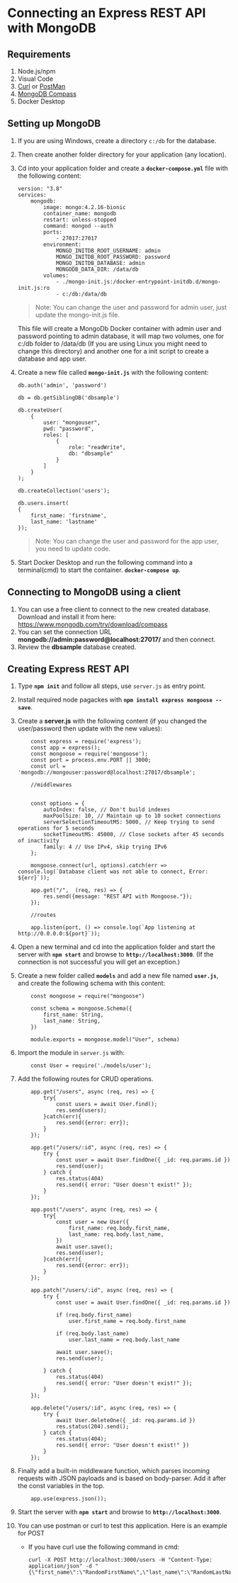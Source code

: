 # Connecting an Express REST API with MongoDB

## Requirements
1. Node.js/npm
2. Visual Code
3. [Curl](https://curl.se/windows/) or [PostMan](https://www.postman.com/downloads/)
4. [MongoDB Compass](https://www.mongodb.com/try/download/compass)
5. Docker Desktop

## Setting up MongoDB  
1. If you are using Windows, create a directory `c:/db` for the database.
2. Then create another folder directory for your application (any location). 
3. Cd into your application folder and create a **`docker-compose.yml`** file with the following content:

    ```
    version: "3.8"
    services:
        mongodb:
            image: mongo:4.2.16-bionic
            container_name: mongodb
            restart: unless-stopped
            command: mongod --auth
            ports:
                - 27017:27017
            environment:
                MONGO_INITDB_ROOT_USERNAME: admin
                MONGO_INITDB_ROOT_PASSWORD: password
                MONGO_INITDB_DATABASE: admin
                MONGODB_DATA_DIR: /data/db
            volumes:
                - ./mongo-init.js:/docker-entrypoint-initdb.d/mongo-init.js:ro
                - c:/db:/data/db
    ```
    >Note: You can change the user and password for admin user, just update the mongo-init.js file.

    This file will create a MongoDb Docker container with admin user and password pointing to admin database, it will map two volumes, one for c:/db folder to /data/db (If you are using Linux you might need to change this directory) and another one for a init script to create a database and app user.

4. Create a new file called **`mongo-init.js`** with the following content:
    ```
    db.auth('admin', 'password')

    db = db.getSiblingDB('dbsample')

    db.createUser(
        {
            user: "mongouser",
            pwd: "password",
            roles: [
                {
                    role: "readWrite",
                    db: "dbsample"
                }
            ]
        }
    );

    db.createCollection('users');

    db.users.insert(
    {
        first_name: 'firstname',
        last_name: 'lastname'
    });
    ```
    >Note: You can change the user and password for the app user, you need to update code.

5. Start Docker Desktop and run the following command into a terminal(cmd) to start the container. **`docker-compose up`**.

## Connecting to MongoDB using a client
1. You can use a free client to connect to the new created database. Download and install it from here: https://www.mongodb.com/try/download/compass
2. You can set the connection URL **mongodb://admin:password@localhost:27017/** and then connect.
3. Review the **dbsample** database created.

## Creating Express REST API
1. Type **`npm init`** and follow all steps, use `server.js` as entry point.
2. Install required node pagackes with **`npm install express mongoose --save`**.
2. Create a **server.js** with the following content (if you changed the user/password then update with the new values):
    ```
        const express = require('express');
        const app = express();
        const mongoose = require('mongoose');
        const port = process.env.PORT || 3000;
        const url = 'mongodb://mongouser:password@localhost:27017/dbsample';

        //middlewares


        const options = {
            autoIndex: false, // Don't build indexes
            maxPoolSize: 10, // Maintain up to 10 socket connections
            serverSelectionTimeoutMS: 5000, // Keep trying to send operations for 5 seconds
            socketTimeoutMS: 45000, // Close sockets after 45 seconds of inactivity
            family: 4 // Use IPv4, skip trying IPv6
        };

        mongoose.connect(url, options).catch(err => console.log(`Database client was not able to connect, Error: ${err}`));

        app.get("/",  (req, res) => {
            res.send({message: "REST API with Mongoose."});
        });

        //routes

        app.listen(port, () => console.log(`App listening at http://0.0.0.0:${port}`));

    ```

3. Open a new terminal and cd into the application folder and start the server with **`npm start`** and browse to **`http://localhost:3000`**. (If the connection is not successful you will get an exception.)
4. Create a new folder called **`models`** and add a new file named **`user.js`**, and create the following schema with this content:
    ```
        const mongoose = require("mongoose")

        const schema = mongoose.Schema({
            first_name: String,
            last_name: String,
        })

        module.exports = mongoose.model("User", schema)
    ```
5. Import the module in `server.js` with:
    ```
        const User = require('./models/user');
    ```
6. Add the following routes for CRUD operations. 
    ```
        app.get("/users", async (req, res) => {
            try{
                const users = await User.find();
                res.send(users);
            }catch(err){
                res.send({error: err});
            }
        });

        app.get("/users/:id", async (req, res) => {
            try {
                const user = await User.findOne({ _id: req.params.id })
                res.send(user);
            } catch {
                res.status(404)
                res.send({ error: "User doesn't exist!" });
            }
        });

        app.post("/users", async (req, res) => {
            try{
                const user = new User({
                    first_name: req.body.first_name,
                    last_name: req.body.last_name,
                })
                await user.save();
                res.send(user);
            }catch(err){
                res.send({error: err});
            }
        });

        app.patch("/users/:id", async (req, res) => {
            try {
                const user = await User.findOne({ _id: req.params.id })

                if (req.body.first_name)
                    user.first_name = req.body.first_name

                if (req.body.last_name) 
                    user.last_name = req.body.last_name

                await user.save();
                res.send(user);

            } catch {
                res.status(404)
                res.send({ error: "User doesn't exist!" });
            }
        });

        app.delete("/users/:id", async (req, res) => {
            try {
                await User.deleteOne({ _id: req.params.id })
                res.status(204).send();
            } catch {
                res.status(404);
                res.send({ error: "User doesn't exist!" })
            }
        });
    ```
7. Finally add a built-in middleware function, which parses incoming requests with JSON payloads and is based on body-parser. Add it after the const variables in the top.
    ```
        app.use(express.json());
    ```
8. Start the server with **`npm start`** and browse to **`http://localhost:3000`**.
9. You can use postman or curl to test this application. Here is an example for POST
   - If you have curl use the following command in cmd: 
        ```
        curl -X POST http://localhost:3000/users -H "Content-Type: application/json" -d "{\"first_name\":\"RandomFirstName\",\"last_name\":\"RandomLastName\"}"
        ```